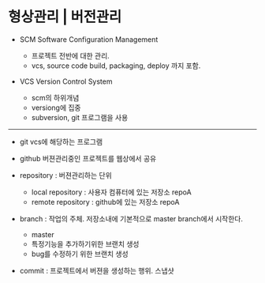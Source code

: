 # 형상관리 | 버전관리

* SCM Software Configuration Management
	* 프로젝트 전반에 대한 관리.
	* vcs, source code build, packaging, deploy 까지 포함.
	
* VCS Version Control System
	* scm의 하위개념
	* versiong에 집중
	* subversion, git 프로그램을 사용

---

* git vcs에 해당하는 프로그램
* github 버젼관리중인 프로젝트를 웹상에서 공유

* repository : 버젼관리하는 단위
	* local repository : 사용자 컴퓨터에 있는 저장소 repoA
	* remote repository : github에 있는 저장소 repoA
	
* branch : 작업의 주체. 저장소내에 기본적으로 master branch에서 시작한다.
	* master
	* 특정기능을 추가하기위한 브랜치 생성
	* bug를 수정하기 위한 브랜치 생성
* commit : 프로젝트에서 버젼을 생성하는 행위. 스냅샷